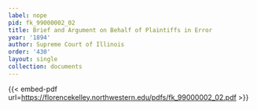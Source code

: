 ```yaml
---
label: nope
pid: fk_99000002_02
title: Brief and Argument on Behalf of Plaintiffs in Error
year: '1894'
author: Supreme Court of Illinois
order: '430'
layout: single
collection: documents
---
```



{{< embed-pdf url=https://florencekelley.northwestern.edu/pdfs/fk_99000002_02.pdf >}}